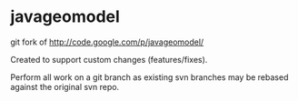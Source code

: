 javageomodel
============

git fork of http://code.google.com/p/javageomodel/ 

Created to support custom changes (features/fixes). 

Perform all work on a git branch as existing svn branches may be rebased against the original svn repo.

